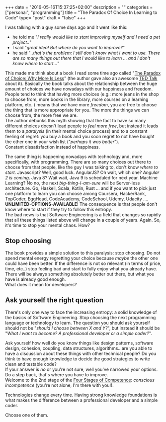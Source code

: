 +++
date = "2016-05-16T15:37:25+02:00"
description = ""
categories = ["personal", "programming"]
title = "The Paradox Of Choice In Learning to Code"
type= "post"
draft = "false"
+++

I was talking with a guy some days ago and it went like this:

- he told me "_I really would like to start improving myself and I need a pet project.._"
- I said "_great idea! But where do you want to improve?_"
- he said "_..that's the problem: I still don't know what I want to use. There are so many things out there that I would like to learn ... and I don't know where to start..._"

This made me think about a book I read some time ago called "[The Paradox of Choice: Why More Is Less](http://www.amazon.com/Paradox-Choice-Why-More-Less/dp/149151423X)" (the author gave also an awesome [TED Talk](https://www.ted.com/talks/barry_schwartz_on_the_paradox_of_choice?language=en) about it). Basically the book talks about the relationship between the huge amount of choices we have nowadays with our happiness and freedom. People tend to think that having more choices (e.g.: more jeans in the shop to choose from, more books in the library, more courses on a learning platform, etc..) means that we have more _freedom_, you are free to choose the thing that is more appropriate for you. The more the things we can choose from, the more free we are.<br />
The author debunks this myth showing that the fact to have so many different choices doesn't lead people to _feel more free_, but instead it leads them to a _paralysis_ (in their mental choice process) and to a constant feeling of regret: you buy a book and you soon regret to not have bought the other one in your wish list ("_perhaps it was better_").<br />
Constant dissatisfaction instead of happiness.

The same thing is happening nowadays with technology and, more specifically, with programming. There are so many choices out there to choose from that people, like the guy I was talking to, don't know _where to start_. Javascript? Well, good luck. AngularJS? Oh wait, which one? _Angular 2 is coming_. Java 8? Wait wait, Java 9 is scheduled for next year. Machine Learning? No no, the next _big-thing-I-am-sure_ will be Server-less architecture. Go, Haskell, Scala, Kotlin, Rust ... and if you want to pick just one platform to learn you can choose among Coursera, HackerRank, TopCoder, EggHead, CodeAcademy, CodeSchool, Udemy, Udacity ....<br />
**UNLIMITED-OPTIONS-AVAILABLE**! The consequence is that people don't know where to start if they try to follow this entropy. <br />
The bad news is that Software Engineering is a field that changes so rapidly that all these things listed above will change in a couple of years. Again. So, it's time to stop your mental chaos. How?

## Stop choosing
The book provides a simple solution to this paralysis: stop choosing. Do not spend mental energy regretting your choice because _maybe_ the other one could have been better. If the difference is not so relevant (in terms of price, time, etc..) stop feeling bad and start to fully enjoy what you already have. There will be always something absolutely better out there, but what you have is already good enough.<br />
What does it mean for developers?

## Ask yourself the right question
There's only one way to face the increasing entropy: a solid knowledge of the basics of Software Engineering. Stop choosing the next programming language or technology to learn. The question you should ask yourself should not be "_should I choose between X and Y?_", but instead it should be "_What I want to become? A professional developer or a simple coder?_".

Ask yourself how well do you know things like design patterns, software design, cohesion, coupling, data structures, algorithms...are you able to have a discussion about these things with other technical people? Do you think to have enough knowledge to decide the good strategies to write clean and testable code?<br />
If your answer is _no_ or you're not sure, well you've narrowed your options. Do a step back, that's where you have to improve. <br />
Welcome to the 2nd stage of the [Four Stages of Competence](https://en.wikipedia.org/wiki/Four_stages_of_competence): _conscious incompetence_ (you're not alone, I'm there with you!).

Technologies change every time. Having strong knowledge foundations is what makes the difference between a professional developer and a simple coder.

Choose one of them.
